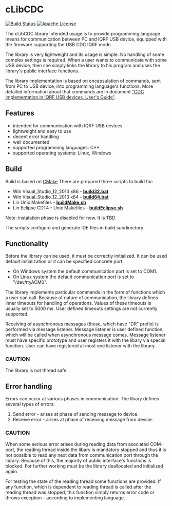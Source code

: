# cLibCDC

[![Build Status](https://travis-ci.org/iqrfsdk/clibcdc.svg?branch=master)](https://travis-ci.org/iqrfsdk/clibcdc)
[![Apache License](https://img.shields.io/badge/license-APACHE2-blue.svg)](https://github.com/iqrfsdk/clibcdc/blob/master/LICENSE)

The cLibCDC library intended usage is to provide programming language means for communication between PC and IQRF USB device, equipped with the firmware supporting the USB CDC IQRF mode.

The library is very lightweight and its usage is simple. No handling of some complex settings is required. When a user wants to communicate with some USB device, then she simply links the library to his program and uses the library's public interface functions.
  
The library implementation is based on encapsulation of commands, sent from PC to USB device, into programming language's functions. More detailed information about that commands are in document ["CDC Implementation in IQRF USB devices, User's Guide"](http://www.iqrf.org/weben/downloads.php?id=196).


## Features

 * intended for communication with IQRF USB devices
 * lightweight and easy to use
 * decent error handling
 * well documented
 * supported programming languages: C++
 * supported operating systems: Linux, Windows

## Build

Build is based on [CMake](https://cmake.org/Wiki/CMake)
There are prepared three scripts to build for:
 
 * Win Visual_Studio_12_2013 x86 - [**build32.bat**](https://github.com/iqrfsdk/clibcdc/blob/master/build32.bat)
 * Win Visual_Studio_12_2013 x64 - [**build64.bat**](https://github.com/iqrfsdk/clibcdc/blob/master/build64.bat)
 * Lin Unix Makefiles - [**buildMake.sh**](https://github.com/iqrfsdk/clibcdc/blob/master/buildMake.sh.bat)
 * Lin Eclipse CDT4 - Unix Makefiles - [**buildEclipse.sh**](https://github.com/iqrfsdk/clibcdc/blob/master/buildEclipse.sh.bat)

Note: instalation phase is disabled for now. It is TBD

The scripts configure and generate IDE files in build subdirectory


## Functionality

Before the library can be used, it must be correctly initialized. It can be used default initialization or it can be specified concrete port.

 * On Windows system the default communication port is set to COM1.
 * On Linux system the default communication port is set to "/dev/ttyACM0".

The library implements particular commands in the form of functions which a user can call. Because of nature of communication, the library defines inner timeouts for handling of operations. Values of these timeouts is usually set to 5000 ms. User defined timeouts settings are not currently supported.
 
Receiving of asynchronous messages (those, which have "DR" prefix) is performed via message listener. Message listener is user defined function, which will be called when asynchronous message comes. Message listener must have specific prototype and user registers it with the libary via special function. User can have registered at most one listener with the library.

### CAUTION

The library is not thread safe.

## Error handling

Errors can occur at various phases in communication. The libary defines several types of errors:

 1. Send error - arises at phase of sending message to device.
 2. Receive error - arises at phase of receiving message from device.

### CAUTION

When some serious error arises during reading data from asociated COM-port, the reading thread inside the libary is mandatory stopped and thus it is not possible to read any next data from communication port through the library. Because of this, the majority of public interface's functions is blocked. For further working must be the library deallocated and initialized again.

For testing the state of the reading thread some functions are provided. If any function, which is dependent to reading thread is called after the reading thread was stopped, this function simply returns error code or throws exception - according to implementing language.
